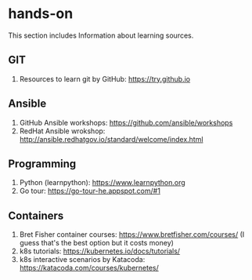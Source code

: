 # hands-on
This section includes Information about learning sources.

## GIT
1. Resources to learn git by GitHub: https://try.github.io

## Ansible
1. GitHub Ansible workshops: https://github.com/ansible/workshops
1. RedHat Ansible wrokshop: http://ansible.redhatgov.io/standard/welcome/index.html

## Programming
1. Python (learnpython): https://www.learnpython.org
1. Go tour: https://go-tour-he.appspot.com/#1

## Containers
1. Bret Fisher container courses: https://www.bretfisher.com/courses/ (I guess that's the best option but it costs money)
1. k8s tutorials: https://kubernetes.io/docs/tutorials/
1. k8s interactive scenarios by Katacoda: https://katacoda.com/courses/kubernetes/